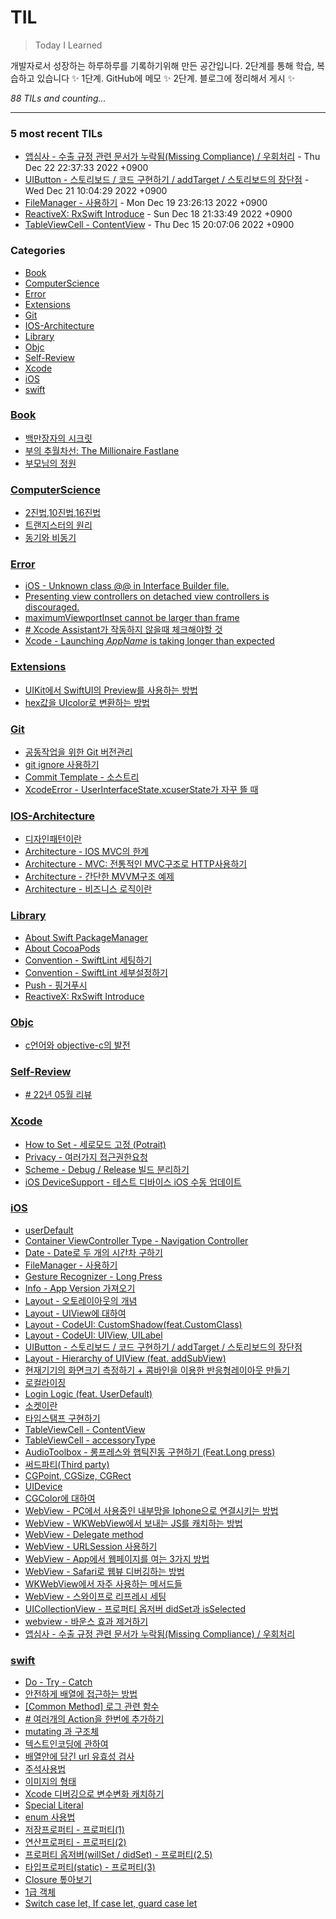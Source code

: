 # TIL
> Today I Learned

개발자로서 성장하는 하루하루를 기록하기위해 만든 공간입니다. 2단계를 통해 학습, 복습하고 있습니다 ✨
  1단계. GitHub에 메모 ✨
  2단계. 블로그에 정리해서 게시 ✨


_88 TILs and counting..._

---

### 5 most recent TILs

- [앱심사 - 수출 규정 관련 문서가 누락됨(Missing Compliance) / 우회처리](iOS/zAppStore_missing_Compliance.md) - Thu Dec 22 22:37:33 2022 +0900
- [UIButton - 스토리보드 / 코드 구현하기 / addTarget / 스토리보드의 장단점](iOS/Layout_UIButton.md) - Wed Dec 21 10:04:29 2022 +0900
- [FileManager - 사용하기](iOS/FileManager_introduce.md) - Mon Dec 19 23:26:13 2022 +0900
- [ReactiveX: RxSwift Introduce](Library/RxSwift_Introduce.md) - Sun Dec 18 21:33:49 2022 +0900
- [TableViewCell - ContentView](iOS/TableView_ContentView.md) - Thu Dec 15 20:07:06 2022 +0900

### Categories

- [Book](#Book)
- [ComputerScience](#ComputerScience)
- [Error](#Error)
- [Extensions](#Extensions)
- [Git](#Git)
- [IOS-Architecture](#IOS-Architecture)
- [Library](#Library)
- [Objc](#Objc)
- [Self-Review](#Self-Review)
- [Xcode](#Xcode)
- [iOS](#iOS)
- [swift](#swift)

### [Book](#Book)
- [백만장자의 시크릿](Book/220604_BookReview_Millionaire_Secret.md)
- [부의 추월차선: The Millionaire Fastlane](Book/Economics_TheMillionaireFastlane.md)
- [부모님의 정원](Book/TIL_220601_parentsGarden.md)

### [ComputerScience](#ComputerScience)
- [2진법,10진법,16진법](ComputerScience/221021_baseRadix.md)
- [트랜지스터의 원리](ComputerScience/221024_transister.md)
- [동기와 비동기](ComputerScience/synchronous_Asynchronous.md)

### [Error](#Error)
- [iOS - Unknown class @@ in Interface Builder file.](Error/TIL221027_xcodeError.md)
- [Presenting view controllers on detached view controllers is discouraged.](Error/TIL221031_Alert_In_UIViewController_Init.md)
- [maximumViewportInset cannot be larger than frame](Error/TIL221101_viewResizing.md)
- [# Xcode Assistant가 작동하지 않을때 체크해야할 것](Error/TIL_220531_XcodeAssistant.md)
- [Xcode - Launching _AppName_ is taking longer than expected](Error/xcodeError_Launching_is_taking_longer_than.md)

### [Extensions](#Extensions)
- [UIKit에서 SwiftUI의 Preview를 사용하는 방법](Extensions/221031_PreviewProvier.md)
- [hex값을 UIcolor로 변환하는 방법](Extensions/TIL221025_convertHexToUIColor.md)

### [Git](#Git)
- [공동작업을 위한 Git 버전관리](Git/TIL220422_GitControl.md)
- [git ignore 사용하기](Git/TIL221108_how_to_make_ignore.md)
- [Commit Template - 소스트리](Git/how_to_make_SourceTree_Commit_Template.md)
- [XcodeError - UserInterfaceState.xcuserState가 자꾸 뜰 때](Git/what_is_UserInterfaceState.md)

### [IOS-Architecture](#IOS-Architecture)
- [디자인패턴이란](IOS-Architecture/About_Design_MVX_Init.md)
- [Architecture - IOS MVC의 한계](IOS-Architecture/MVC_Massive.md)
- [Architecture - MVC: 전통적인 MVC구조로 HTTP사용하기](IOS-Architecture/MVC_traditional.md)
- [Architecture - 간단한 MVVM구조 예제](IOS-Architecture/MVVM_simpleExample.md)
- [Architecture - 비즈니스 로직이란](IOS-Architecture/aboutBusinessLogic.md)

### [Library](#Library)
- [About Swift PackageManager](Library/About_SPM.md)
- [About CocoaPods](Library/About_cocoaPods.md)
- [Convention - SwiftLint 세팅하기](Library/Convention_SwiftLint.md)
- [Convention - SwiftLint 세부설정하기](Library/Convention_SwiftLintCustomRule.md)
- [Push - 핑거푸시](Library/Push_fingerPush.md)
- [ReactiveX: RxSwift Introduce](Library/RxSwift_Introduce.md)

### [Objc](#Objc)
- [c언어와 objective-c의 발전](Objc/TIL220421_aboutObjectiveC.md)

### [Self-Review](#Self-Review)
- [# 22년 05월 리뷰](Self-Review/TIL220530_MayReview.md)

### [Xcode](#Xcode)
- [How to Set - 세로모드 고정 (Potrait)](Xcode/How_to_set_potrait_mode.md)
- [Privacy - 여러가지 접근권한요청](Xcode/PrivercyPermission_various.md)
- [Scheme - Debug / Release 빌드 분리하기](Xcode/Scheme_Separate_BuildSet.md)
- [iOS DeviceSupport - 테스트 디바이스 iOS 수동 업데이트](Xcode/iOSDeviceSupport_Manually_update.md)

### [iOS](#iOS)
- [userDefault](iOS/AboutUserDefualt.md)
- [Container ViewController Type - Navigation Controller](iOS/Container_ViewController_NavigationController.md)
- [Date - Date로 두 개의 시간차 구하기](iOS/Date_getTimeInterval.md)
- [FileManager - 사용하기](iOS/FileManager_introduce.md)
- [Gesture Recognizer - Long Press](iOS/GestureRecognizer_LongPress.md)
- [Info - App Version 가져오기](iOS/Info_appVersion.md)
- [Layout - 오토레이아웃의 개념](iOS/Layout_About_AutoLayout.md)
- [Layout - UIView에 대하여](iOS/Layout_About_UIView.md)
- [Layout - CodeUI: CustomShadow(feat.CustomClass)](iOS/Layout_CodeUI_CustomShadow.md)
- [Layout - CodeUI: UIView, UILabel](iOS/Layout_CodeUI_UILabel_UIView.md)
- [UIButton - 스토리보드 / 코드 구현하기 / addTarget / 스토리보드의 장단점](iOS/Layout_UIButton.md)
- [Layout - Hierarchy of UIView (feat. addSubView)](iOS/Layout_addSubView.md)
- [현재기기의 화면크기 측정하기 + 콤바인을 이용한 반응형레이아웃 만들기](iOS/Layout_currentDeviceCheck&useCombineReactiveAutoLayout.md)
- [로컬라이징](iOS/Localization.md)
- [Login Logic (feat. UserDefault)](iOS/Login_Logic.md)
- [소켓이란](iOS/TIL220420_socket.md)
- [타임스탬프 구현하기](iOS/TIL220914_TimeStamp.md)
- [TableViewCell - ContentView](iOS/TableView_ContentView.md)
- [TableViewCell - accessoryType](iOS/TableView_Delegate_AccessoryType.md)
- [AudioToolbox - 롱프레스와 햅틱진동 구현하기 (Feat.Long press)](iOS/Third_AudioToolBox_HapticAndLongpress.md)
- [써드파티(Third party)](iOS/Third_party.md)
- [CGPoint, CGSize, CGRect](iOS/UIKit_CGPoint_CGSize_CGRect.md)
- [UIDevice](iOS/UIKit_UIDevice.md)
- [CGColor에 대하여](iOS/UIKit_aboutUIColorCgColor.md)
- [WebView - PC에서 사용중인 내부망을 Iphone으로 연결시키는 방법](iOS/WebViewZ_intranet.md)
- [WebView - WKWebView에서 보내는 JS를 캐치하는 방법](iOS/WebView_CatchingJS.md)
- [WebView - Delegate method](iOS/WebView_Delegate.md)
- [WebView - URLSession 사용하기](iOS/WebView_aboutURLSession.md)
- [WebView - App에서 웹페이지를 여는 3가지 방법](iOS/WebView_basic_use.md)
- [WebView - Safari로 웹뷰 디버깅하는 방법](iOS/WebView_commute_with_Web.md)
- [WKWebView에서 자주 사용하는 메서드들](iOS/WebView_often_use_delegate_method.md)
- [WebView - 스와이프로 리프레시 세팅](iOS/WebView_swipe_refresh.md)
- [UICollectionView - 프로퍼티 옵저버 didSet과 isSelected](iOS/ios_CollectionViewCell.md)
- [webview - 바운스 효과 제거하기](iOS/webview_how_to_stop_bounce.md)
- [앱심사 - 수출 규정 관련 문서가 누락됨(Missing Compliance) / 우회처리](iOS/zAppStore_missing_Compliance.md)

### [swift](#swift)
- [Do - Try - Catch](swift/DoTryCatch.md)
- [안전하게 배열에 접근하는 방법](swift/TIL220310_contactArraySafely.md)
- [[Common Method] 로그 관련 함수](swift/TIL220318_aboutLogMethod.md)
- [# 여러개의 Action을 한번에 추가하기](swift/TIL220404_forEach.md)
- [mutating 과 구조체](swift/TIL220413_mutating.md)
- [텍스트인코딩에 관하여](swift/TIL220517_aboutTextEncoding.md)
- [배열안에 담긴 url 유효성 검사](swift/TIL220520_aboutCheckArrayComponent.md)
- [주석사용법](swift/TIL220528_PragmaMark.md)
- [이미지의 형태](swift/TIL220915_KindsOfImageFormats.md)
- [Xcode 디버깅으로 변수변화 캐치하기](swift/TIL221026_howToDebugging.md)
- [Special Literal](swift/TIL_220527_specialLiteral.md)
- [enum 사용법](swift/aboutEnum.md)
- [저장프로퍼티 - 프로퍼티(1)](swift/aboutProperty1.md)
- [연산프로퍼티 - 프로퍼티(2)](swift/aboutProperty2.md)
- [프로퍼티 옵저버(willSet / didSet) - 프로퍼티(2.5)](swift/aboutProperty205.md)
- [타입프로퍼티(static) - 프로퍼티(3)](swift/aboutProperty3.md)
- [Closure 톺아보기](swift/swift_firstClassClosureMaster.md)
- [1급 객체](swift/swift_firstClassObject.md)
- [Switch case let, If case let, guard case let](swift/switchCaseLet_IfCaseLet_GuardCaseLet.md)

[1]: https://simonwillison.net/2020/Apr/20/self-rewriting-readme/
[2]: https://github.com/jbranchaud/til

